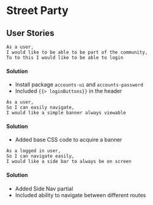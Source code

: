 # Street Party

## User Stories

```
As a user,
I would like to be able to be part of the community,
To to this I would like to be able to login
```
#### Solution
* Install package ```accounts-ui``` and ```accounts-password```
* Included ```{{> loginButtons}}``` in the header

```
As a user,
So I can easily navigate,
I would like a simple banner always viewable
```
#### Solution
* Added base CSS code to acquire a banner

```
As a logged in user,
So I can navigate easily,
I would like a side bar to always be on screen
```
#### Solution
* Added Side Nav partial
* Included ability to navigate between different routes